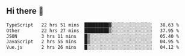 ## Hi there 👋

<!--START_SECTION:waka-->

```txt
TypeScript   22 hrs 51 mins  █████████▓░░░░░░░░░░░░░░░   38.63 %
Other        22 hrs 27 mins  █████████▒░░░░░░░░░░░░░░░   37.95 %
JSON         3 hrs 11 mins   █▒░░░░░░░░░░░░░░░░░░░░░░░   05.40 %
JavaScript   2 hrs 55 mins   █▒░░░░░░░░░░░░░░░░░░░░░░░   04.95 %
Vue.js       2 hrs 26 mins   █░░░░░░░░░░░░░░░░░░░░░░░░   04.12 %
```

<!--END_SECTION:waka-->
